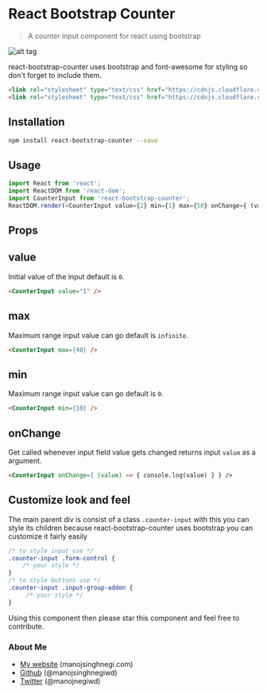 React Bootstrap Counter
=====================
> A counter input component for react using bootstrap

![alt tag](http://manojsinghnegi.com/img/ezgif-3871712982.gif)

react-bootstrap-counter uses bootstrap and font-awesome for styling so don't forget to include them.

```html
<link rel="stylesheet" type="text/css" href="https://cdnjs.cloudflare.com/ajax/libs/twitter-bootstrap/3.3.7/css/bootstrap.min.css">
<link rel="stylesheet" type="text/css" href="https://cdnjs.cloudflare.com/ajax/libs/font-awesome/4.7.0/css/font-awesome.min.css">
```

Installation
------------
```sh
npm install react-bootstrap-counter --save
````
Usage
---
````javascript
import React from 'react';
import ReactDOM from 'react-dom';
import CounterInput from 'react-bootstrap-counter';
ReactDOM.render(<CounterInput value={2} min={1} max={50} onChange={ (value) => { console.log(value) } } />, document.getElementById('page'));
````
Props
-----
## value
Initial value of the input default is `0`.
```html
<CounterInput value="1" />
```

## max
Maximum range input value can go default is `infinite`.
```html
<CounterInput max={40} />
```

## min
Maximum range input value can go default is `0`.
```html
<CounterInput min={10} />
```

## onChange
Get called whenever input field value gets changed returns input `value` as a argument.
```html
<CounterInput onChange={ (value) => { console.log(value) } } />
```

Customize look and feel
-----------------------
The main parent div is consist of a class `.counter-input` with this you can style its children because react-bootstrap-counter uses bootstrap you can customize it fairly easily

```css
/* to style input use */
.counter-input .form-control {
    /* your style */
}
/* to style buttons use */
.counter-input .input-group-addon {
     /* your style */
}
```

Using this component then please star this component and feel free to contribute.

### About Me

 * [My website](http://manojsinghnegi.com) (manojsinghnegi.com)
 * [Github](http://github.com/manojsinghnegiwd) (@manojsinghnegiwd)
 * [Twitter](http://twitter.com/manojnegiwd) (@manojnegiwd)